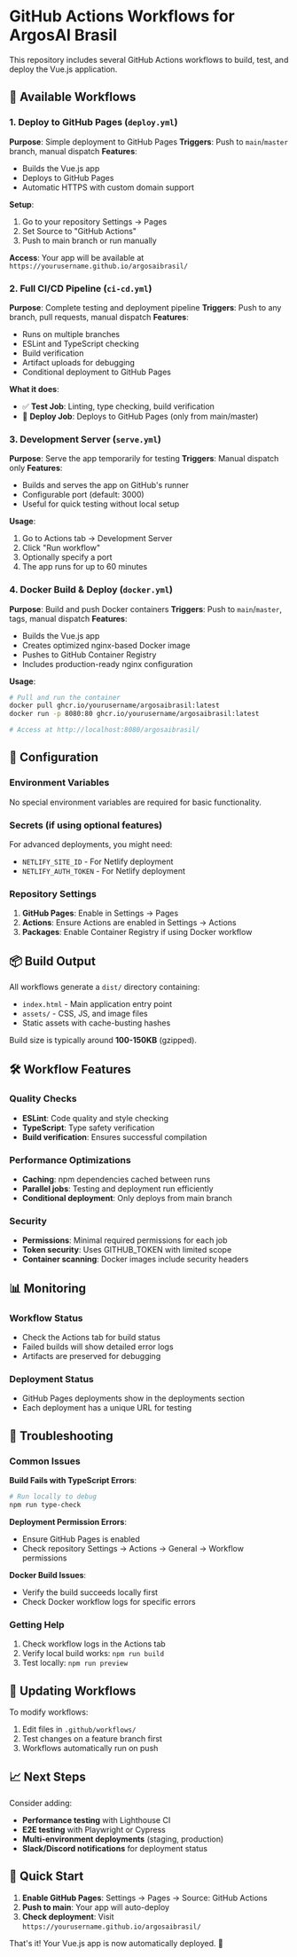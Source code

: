# GitHub Actions Workflows for ArgosAI Brasil

This repository includes several GitHub Actions workflows to build, test, and deploy the Vue.js application.

## 🚀 Available Workflows

### 1. **Deploy to GitHub Pages** (`deploy.yml`)
**Purpose**: Simple deployment to GitHub Pages
**Triggers**: Push to `main`/`master` branch, manual dispatch
**Features**:
- Builds the Vue.js app
- Deploys to GitHub Pages
- Automatic HTTPS with custom domain support

**Setup**:
1. Go to your repository Settings → Pages
2. Set Source to "GitHub Actions"
3. Push to main branch or run manually

**Access**: Your app will be available at `https://yourusername.github.io/argosaibrasil/`

### 2. **Full CI/CD Pipeline** (`ci-cd.yml`)
**Purpose**: Complete testing and deployment pipeline
**Triggers**: Push to any branch, pull requests, manual dispatch
**Features**:
- Runs on multiple branches
- ESLint and TypeScript checking
- Build verification
- Artifact uploads for debugging
- Conditional deployment to GitHub Pages

**What it does**:
- ✅ **Test Job**: Linting, type checking, build verification
- 🚀 **Deploy Job**: Deploys to GitHub Pages (only from main/master)

### 3. **Development Server** (`serve.yml`)
**Purpose**: Serve the app temporarily for testing
**Triggers**: Manual dispatch only
**Features**:
- Builds and serves the app on GitHub's runner
- Configurable port (default: 3000)
- Useful for quick testing without local setup

**Usage**:
1. Go to Actions tab → Development Server
2. Click "Run workflow"
3. Optionally specify a port
4. The app runs for up to 60 minutes

### 4. **Docker Build & Deploy** (`docker.yml`)
**Purpose**: Build and push Docker containers
**Triggers**: Push to `main`/`master`, tags, manual dispatch
**Features**:
- Builds the Vue.js app
- Creates optimized nginx-based Docker image
- Pushes to GitHub Container Registry
- Includes production-ready nginx configuration

**Usage**:
```bash
# Pull and run the container
docker pull ghcr.io/yourusername/argosaibrasil:latest
docker run -p 8080:80 ghcr.io/yourusername/argosaibrasil:latest

# Access at http://localhost:8080/argosaibrasil/
```

## 🔧 Configuration

### Environment Variables
No special environment variables are required for basic functionality.

### Secrets (if using optional features)
For advanced deployments, you might need:
- `NETLIFY_SITE_ID` - For Netlify deployment
- `NETLIFY_AUTH_TOKEN` - For Netlify deployment

### Repository Settings
1. **GitHub Pages**: Enable in Settings → Pages
2. **Actions**: Ensure Actions are enabled in Settings → Actions
3. **Packages**: Enable Container Registry if using Docker workflow

## 📦 Build Output

All workflows generate a `dist/` directory containing:
- `index.html` - Main application entry point
- `assets/` - CSS, JS, and image files
- Static assets with cache-busting hashes

Build size is typically around **100-150KB** (gzipped).

## 🛠️ Workflow Features

### Quality Checks
- **ESLint**: Code quality and style checking
- **TypeScript**: Type safety verification
- **Build verification**: Ensures successful compilation

### Performance Optimizations
- **Caching**: npm dependencies cached between runs
- **Parallel jobs**: Testing and deployment run efficiently
- **Conditional deployment**: Only deploys from main branch

### Security
- **Permissions**: Minimal required permissions for each job
- **Token security**: Uses GITHUB_TOKEN with limited scope
- **Container scanning**: Docker images include security headers

## 📊 Monitoring

### Workflow Status
- Check the Actions tab for build status
- Failed builds will show detailed error logs
- Artifacts are preserved for debugging

### Deployment Status
- GitHub Pages deployments show in the deployments section
- Each deployment has a unique URL for testing

## 🚨 Troubleshooting

### Common Issues

**Build Fails with TypeScript Errors**:
```bash
# Run locally to debug
npm run type-check
```

**Deployment Permission Errors**:
- Ensure GitHub Pages is enabled
- Check repository Settings → Actions → General → Workflow permissions

**Docker Build Issues**:
- Verify the build succeeds locally first
- Check Docker workflow logs for specific errors

### Getting Help
1. Check workflow logs in the Actions tab
2. Verify local build works: `npm run build`
3. Test locally: `npm run preview`

## 🔄 Updating Workflows

To modify workflows:
1. Edit files in `.github/workflows/`
2. Test changes on a feature branch first
3. Workflows automatically run on push

## 📈 Next Steps

Consider adding:
- **Performance testing** with Lighthouse CI
- **E2E testing** with Playwright or Cypress
- **Multi-environment deployments** (staging, production)
- **Slack/Discord notifications** for deployment status

## 🎯 Quick Start

1. **Enable GitHub Pages**: Settings → Pages → Source: GitHub Actions
2. **Push to main**: Your app will auto-deploy
3. **Check deployment**: Visit `https://yourusername.github.io/argosaibrasil/`

That's it! Your Vue.js app is now automatically deployed. 🎉
